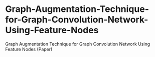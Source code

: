 # Graph-Augmentation-Technique-for-Graph-Convolution-Network-Using-Feature-Nodes
Graph Augmentation Technique for Graph Convolution Network Using Feature Nodes (Paper)
